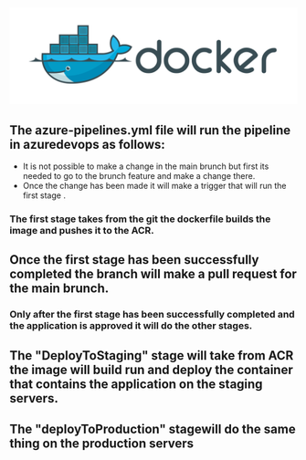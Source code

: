 ![](docs/docker-cover.png)
## The azure-pipelines.yml file will run the pipeline in azuredevops as follows:

- It  is not possible to make a change in the main brunch but first its needed to go to  the brunch  feature  and make a change there. 
- Once the change has been made it will make a trigger that will run the first stage . 
### The first stage takes from the git  the dockerfile builds  the image and pushes it to the ACR. 
## Once the first stage has been successfully completed the branch will make a pull request for the main brunch. 
### Only after the first stage has been successfully completed and the application is  approved it  will do  the other stages. 
## The "DeployToStaging" stage will take from  ACR the image will build run and deploy the container that contains the application on the staging servers. 
## The "deployToProduction" stagewill do the same thing on the production servers
